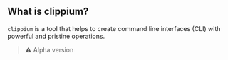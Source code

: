 ## What is clippium?

`clippium` is a tool that helps to create command line interfaces (CLI) with powerful and pristine operations.

> ⚠️ Alpha version


